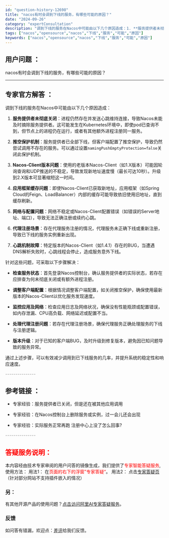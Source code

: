```yaml
---
id: "question-history-12698"
title: "nacos有时会调到下线的服务，有哪些可能的原因？"
date: "2024-09-26"
category: "expertConsultation"
description: "调到下线的服务在Nacos中可能由以下几个原因造成：1. **服务提供者未彻底关闭**：进程仍然存在并发送心跳维持连接，导致Nacos未能及时摘除服务提供者。这可能发生在Kubernetes环境中，即使pod已查询不到，但节点上的进程仍在运行，或者有其他额外进程注册同一服务。2. **推空保护机制*"
tags: ["nacos","opensource","nacos","下线","服务","可能","原因"]
keywords: ["nacos","opensource","nacos","下线","服务","可能","原因"]
---
```


## 用户问题 ： 
 nacos有时会调到下线的服务，有哪些可能的原因？  

---------------
## 专家官方解答 ：

调到下线的服务在Nacos中可能由以下几个原因造成：

1. **服务提供者未彻底关闭**：进程仍然存在并发送心跳维持连接，导致Nacos未能及时摘除服务提供者。这可能发生在Kubernetes环境中，即使pod已查询不到，但节点上的进程仍在运行，或者有其他额外进程注册同一服务。

2. **推空保护机制**：服务提供者已全部下线，但客户端配置了推空保护，导致仍然尝试调用不存在的服务。可以通过设置`namingPushEmptyProtection=false`关闭此保护机制。

3. **Nacos-Client版本问题**：使用的老版本Nacos-Client（如1.X版本）可能因轮询查询和UDP推送的不稳定，导致发现新地址速度慢（最长可达10秒）。升级到2.X版本可显著缩短这一时间。

4. **应用框架缓存问题**：即使Nacos-Client已获取新地址，应用框架（如Spring Cloud的Feign、LoadBalancer）内部的缓存可能导致依旧使用旧地址，直到缓存刷新。

5. **网络与配置问题**：网络不稳定或Nacos-Client配置错误（如错误的Server地址、端口），导致无法正确注册或续约心跳。

6. **代理注册场景**：存在代理服务注册的情况，代理服务未正确下线或重新注册，导致已下线的服务实例重新出现。

7. **心跳机制故障**：特定版本的Nacos-Client（如1.4.1）存在的BUG，当遭遇DNS解析失败时，心跳线程会停止，造成服务意外下线。

针对这些问题，可采取以下步骤解决：

- **检查服务状态**：首先登录Nacos控制台，确认服务提供者的实际状态，若存在应排查为何未彻底关闭或有额外进程注册。
  
- **调整客户端配置**：根据情况调整客户端配置，如关闭推空保护，确保使用最新版本的Nacos-Client以优化服务发现速度。
  
- **监控应用及网络**：检查应用日志及网络状况，确保没有性能瓶颈或配置错误，如内存泄漏、CPU高负载、网络延迟或配置不当。
  
- **处理代理注册问题**：若存在代理注册场景，确保代理服务正确处理服务的下线与注册逻辑。
  
- **版本升级**：对于已知的客户端BUG，及时升级到修复版本，避免因已知问题导致的服务异常。

通过上述步骤，可以有效减少调用到已下线服务的几率，并提升系统的稳定性和响应速度。


<font color="#949494">---------------</font> 


## 参考链接 ：

* 专家经验：服务提供者已关闭，但是还在被其他应用调用 
 
 * 专家经验：在Nacos控制台上删除服务或实例，过一会儿还会出现 
 
 * 专家经验：实际服务正常再跑 注册中心上没了怎么回事? 


 <font color="#949494">---------------</font> 
 


## <font color="#FF0000">答疑服务说明：</font> 

本内容经由技术专家审阅的用户问答的镜像生成，我们提供了<font color="#FF0000">专家智能答疑服务</font>,使用方法：
用法1： 在<font color="#FF0000">页面的右下的浮窗”专家答疑“</font>。
用法2： 点击[专家答疑页](https://answer.opensource.alibaba.com/docs/intro)（针对部分网站不支持插件嵌入的情况）
### 另：


有其他开源产品的使用问题？[点击访问阿里AI专家答疑服务](https://answer.opensource.alibaba.com/docs/intro)。
### 反馈
如问答有错漏，欢迎点：[差评](https://ai.nacos.io/user/feedbackByEnhancerGradePOJOID?enhancerGradePOJOId=13856)给我们反馈。
